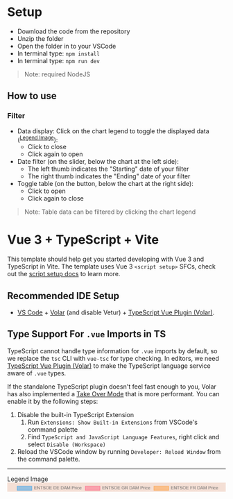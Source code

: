# Setup

- Download the code from the repository
- Unzip the folder
- Open the folder in to your VSCode
- In terminal type: `npm install`
- In terminal type: `npm run dev`

> Note: required NodeJS

## How to use

### Filter

- Data display: Click on the chart legend to toggle the displayed data (<sup>[Legend Image](#ChartLegendImg)</sup>):
  - Click to close
  - Click again to open
- Date filter (on the slider, below the chart at the left side):
  - The left thumb indicates the "Starting" date of your filter
  - The right thumb indicates the "Ending" date of your filter
- Toggle table (on the button, below the chart at the right side):
  - Click to open
  - Click again to close

> Note: Table data can be filtered by clicking the chart legend

# Vue 3 + TypeScript + Vite

This template should help get you started developing with Vue 3 and TypeScript in Vite. The template uses Vue 3 `<script setup>` SFCs, check out the [script setup docs](https://v3.vuejs.org/api/sfc-script-setup.html#sfc-script-setup) to learn more.

## Recommended IDE Setup

- [VS Code](https://code.visualstudio.com/) + [Volar](https://marketplace.visualstudio.com/items?itemName=Vue.volar) (and disable Vetur) + [TypeScript Vue Plugin (Volar)](https://marketplace.visualstudio.com/items?itemName=Vue.vscode-typescript-vue-plugin).

## Type Support For `.vue` Imports in TS

TypeScript cannot handle type information for `.vue` imports by default, so we replace the `tsc` CLI with `vue-tsc` for type checking. In editors, we need [TypeScript Vue Plugin (Volar)](https://marketplace.visualstudio.com/items?itemName=Vue.vscode-typescript-vue-plugin) to make the TypeScript language service aware of `.vue` types.

If the standalone TypeScript plugin doesn't feel fast enough to you, Volar has also implemented a [Take Over Mode](https://github.com/johnsoncodehk/volar/discussions/471#discussioncomment-1361669) that is more performant. You can enable it by the following steps:

1. Disable the built-in TypeScript Extension
   1. Run `Extensions: Show Built-in Extensions` from VSCode's command palette
   2. Find `TypeScript and JavaScript Language Features`, right click and select `Disable (Workspace)`
2. Reload the VSCode window by running `Developer: Reload Window` from the command palette.

---

<a name="ChartLegendImg">Legend Image</a> ![Legend image](/public/chartLegend.png "Legends")
